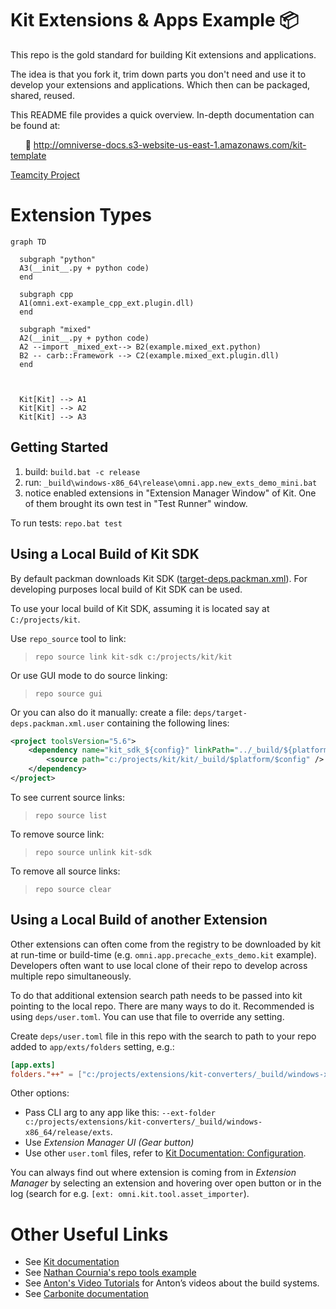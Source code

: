 # Kit Extensions & Apps Example :package:

This repo is the gold standard for building Kit extensions and applications.

The idea is that you fork it, trim down parts you don't need and use it to develop your extensions and applications. Which then can be packaged, shared, reused.

This README file provides a quick overview.  In-depth documentation can be found at:

&nbsp;&nbsp;&nbsp;&nbsp;&nbsp;&nbsp;📖 http://omniverse-docs.s3-website-us-east-1.amazonaws.com/kit-template

[Teamcity Project](https://teamcity.nvidia.com/project/Omniverse_KitExtensions_KitTemplate?mode=builds)


# Extension Types

```mermaid
graph TD

  subgraph "python"
  A3(__init__.py + python code)
  end

  subgraph cpp
  A1(omni.ext-example_cpp_ext.plugin.dll)
  end

  subgraph "mixed"
  A2(__init__.py + python code)
  A2 --import _mixed_ext--> B2(example.mixed_ext.python)
  B2 -- carb::Framework --> C2(example.mixed_ext.plugin.dll)
  end



  Kit[Kit] --> A1
  Kit[Kit] --> A2
  Kit[Kit] --> A3
```


## Getting Started

1. build: `build.bat -c release`
2. run: `_build\windows-x86_64\release\omni.app.new_exts_demo_mini.bat`
3. notice enabled extensions in "Extension Manager Window" of Kit. One of them brought its own test in "Test Runner" window.

To run tests: `repo.bat test`

## Using a Local Build of Kit SDK

By default packman downloads Kit SDK ([target-deps.packman.xml](deps/target-deps.packman.xml)). For developing purposes local build of Kit SDK can be used.

To use your local build of Kit SDK, assuming it is located say at `C:/projects/kit`.

Use `repo_source` tool to link:

> `repo source link kit-sdk c:/projects/kit/kit`

Or use GUI mode to do source linking:

> `repo source gui`

Or you can also do it manually: create a file: `deps/target-deps.packman.xml.user` containing the following lines:

```xml
<project toolsVersion="5.6">
	<dependency name="kit_sdk_${config}" linkPath="../_build/${platform}/${config}/kit">
		<source path="c:/projects/kit/kit/_build/$platform/$config" />
	</dependency>
</project>
```

To see current source links:

> `repo source list`

To remove source link:

> `repo source unlink kit-sdk`

To remove all source links:

> `repo source clear`


## Using a Local Build of another Extension

Other extensions can often come from the registry to be downloaded by kit at run-time or build-time (e.g. `omni.app.precache_exts_demo.kit` example). Developers often want to use local clone of their repo to develop across multiple repo simultaneously.

To do that additional extension search path needs to be passed into kit pointing to the local repo. There are many ways to do it. Recommended is using `deps/user.toml`. You can use that file to override any setting.

Create `deps/user.toml` file in this repo with the search to path to your repo added to `app/exts/folders` setting, e.g.:

```toml
[app.exts]
folders."++" = ["c:/projects/extensions/kit-converters/_build/windows-x86_64/release/exts"]
```

Other options:
* Pass CLI arg to any app like this: `--ext-folder c:/projects/extensions/kit-converters/_build/windows-x86_64/release/exts`.
* Use _Extension Manager UI (Gear button)_
* Use other `user.toml` files, refer to [Kit Documentation: Configuration](http://omnidocs-internal.nvidia.com/py/docs/guide/configuration.html#user-settings).

You can always find out where extension is coming from in _Extension Manager_ by selecting an extension and hovering over open button or in the log (search for e.g. `[ext: omni.kit.tool.asset_importer`).


# Other Useful Links

+ See [Kit documentation](http://omnidocs-internal.nvidia.com/py/index.html)
+ See [Nathan Cournia's repo tools example](https://gitlab-master.nvidia.com/omniverse/repo/repo_example)
+ See [Anton's Video Tutorials](https://drive.google.com/drive/folders/1XAmdhYQkTQlLwDqHOlxJD7k6waUxYAo7?usp=sharing) for Anton’s videos about the build systems.
+ See [Carbonite documentation](https://nv/carb-docs/latest)
